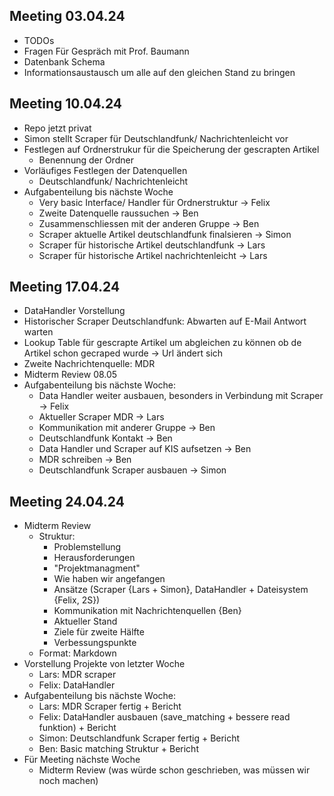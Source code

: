 ## Meeting 03.04.24

- TODOs
- Fragen Für Gespräch mit Prof. Baumann
- Datenbank Schema
- Informationsaustausch um alle auf den gleichen Stand zu bringen


## Meeting 10.04.24

- Repo jetzt privat
- Simon stellt Scraper für Deutschlandfunk/ Nachrichtenleicht vor
- Festlegen auf Ordnerstrukur für die Speicherung der gescrapten Artikel
    + Benennung der Ordner
- Vorläufiges Festlegen der Datenquellen
    + Deutschlandfunk/ Nachrichtenleicht
- Aufgabenteilung bis nächste Woche
    + Very basic Interface/ Handler für Ordnerstruktur -> Felix
    + Zweite Datenquelle raussuchen -> Ben
    + Zusammenschliessen mit der anderen Gruppe -> Ben
    + Scraper aktuelle Artikel deutschlandfunk finalsieren -> Simon
    + Scraper für historische Artikel deutschlandfunk -> Lars
    + Scraper für historische Artikel nachrichtenleicht -> Lars

## Meeting 17.04.24

- DataHandler Vorstellung
- Historischer Scraper Deutschlandfunk: Abwarten auf E-Mail Antwort warten
- Lookup Table für gescrapte Artikel um abgleichen zu können ob de Artikel schon gecraped wurde -> Url ändert sich
- Zweite Nachrichtenquelle: MDR
- Midterm Review 08.05
- Aufgabenteilung bis nächste Woche:
    + Data Handler weiter ausbauen, besonders in Verbindung mit Scraper -> Felix
    + Aktueller Scraper MDR -> Lars
    + Kommunikation mit anderer Gruppe -> Ben
    + Deutschlandfunk Kontakt -> Ben
    + Data Handler und Scraper auf KIS aufsetzen -> Ben
    + MDR schreiben -> Ben
    + Deutschlandfunk Scraper ausbauen -> Simon

## Meeting 24.04.24

- Midterm Review
    - Struktur:
        - Problemstellung
        - Herausforderungen
        - "Projektmanagment"
        - Wie haben wir angefangen
        - Ansätze (Scraper {Lars + Simon}, DataHandler + Dateisystem {Felix, 2S})
        - Kommunikation mit Nachrichtenquellen {Ben}
        - Aktueller Stand
        - Ziele für zweite Hälfte
        - Verbessungspunkte
    - Format: Markdown
- Vorstellung Projekte von letzter Woche
    - Lars: MDR scraper
    - Felix: DataHandler
- Aufgabenteilung bis nächste Woche:
    - Lars: MDR Scraper fertig + Bericht
    - Felix: DataHandler ausbauen (save_matching + bessere read funktion) + Bericht
    - Simon: Deutschlandfunk Scraper fertig + Bericht
    - Ben: Basic matching Struktur + Bericht
- Für Meeting nächste Woche
    - Midterm Review (was würde schon geschrieben, was müssen wir noch machen)
